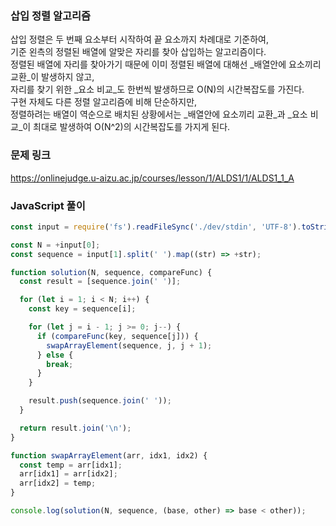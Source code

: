 ### 삽입 정렬 알고리즘
삽입 정렬은 두 번째 요소부터 시작하여 끝 요소까지 차례대로 기준하여,   
기준 왼측의 정렬된 배열에 알맞은 자리를 찾아 삽입하는 알고리즘이다.   
정렬된 배열에 자리를 찾아가기 때문에 이미 정렬된 배열에 대해선 _배열안에 요소끼리 교환_이 발생하지 않고,   
자리를 찾기 위한 _요소 비교_도 한번씩 발생하므로 O(N)의 시간복잡도를 가진다.   
구현 자체도 다른 정렬 알고리즘에 비해 단순하지만,   
정렬하려는 배열이 역순으로 배치된 상황에서는 _배열안에 요소끼리 교환_과 _요소 비교_이 최대로 발생하여 O(N^2)의 시간복잡도를 가지게 된다.

### 문제 링크
https://onlinejudge.u-aizu.ac.jp/courses/lesson/1/ALDS1/1/ALDS1_1_A

### JavaScript 풀이
```js
const input = require('fs').readFileSync('./dev/stdin', 'UTF-8').toString().split('\n');

const N = +input[0];
const sequence = input[1].split(' ').map((str) => +str);

function solution(N, sequence, compareFunc) {
  const result = [sequence.join(' ')];

  for (let i = 1; i < N; i++) {
    const key = sequence[i];

    for (let j = i - 1; j >= 0; j--) {
      if (compareFunc(key, sequence[j])) {
        swapArrayElement(sequence, j, j + 1);
      } else {
        break;
      }
    }

    result.push(sequence.join(' '));
  }

  return result.join('\n');
}

function swapArrayElement(arr, idx1, idx2) {
  const temp = arr[idx1];
  arr[idx1] = arr[idx2];
  arr[idx2] = temp;
}

console.log(solution(N, sequence, (base, other) => base < other));

```
